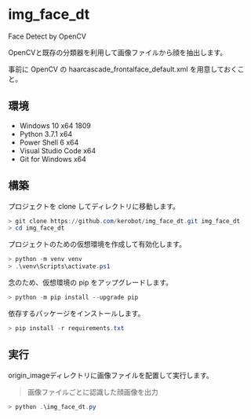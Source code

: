 # img_face_dt

Face Detect by OpenCV

OpenCVと既存の分類器を利用して画像ファイルから顔を抽出します。

事前に OpenCV の haarcascade_frontalface_default.xml を用意しておくこと。

## 環境

* Windows 10 x64 1809
* Python 3.7.1 x64
* Power Shell 6 x64
* Visual Studio Code x64
* Git for Windows x64

## 構築

プロジェクトを clone してディレクトリに移動します。

```powershell
> git clone https://github.com/kerobot/img_face_dt.git img_face_dt
> cd img_face_dt
```

プロジェクトのための仮想環境を作成して有効化します。

```powershell
> python -m venv venv
> .\venv\Scripts\activate.ps1
```

念のため、仮想環境の pip をアップグレードします。

```powershell
> python -m pip install --upgrade pip
```

依存するパッケージをインストールします。

```powershell
> pip install -r requirements.txt
```

## 実行

origin_imageディレクトリに画像ファイルを配置して実行します。

> 画像ファイルごとに認識した顔画像を出力

```powershell
> python .\img_face_dt.py
```
